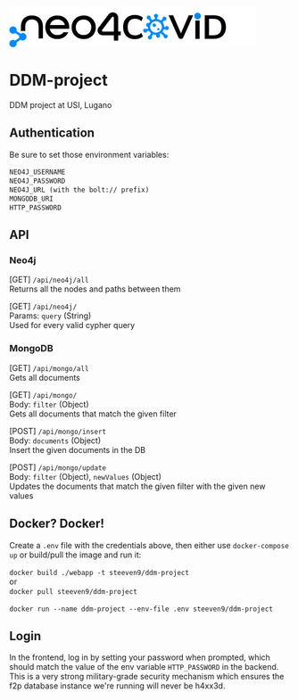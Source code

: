 [![Logo](webapp/public/img/logo_dark.svg)]()

# DDM-project
DDM project at USI, Lugano

## Authentication

Be sure to set those environment variables:

```
NEO4J_USERNAME
NEO4J_PASSWORD
NEO4J_URL (with the bolt:// prefix)
MONGODB_URI
HTTP_PASSWORD
```

## API

### Neo4j

[GET] `/api/neo4j/all`\
Returns all the nodes and paths between them 

[GET] `/api/neo4j/`\
Params: `query` (String)\
Used for every valid cypher query 

### MongoDB

[GET] `/api/mongo/all`\
Gets all documents

[GET] `/api/mongo/`\
Body: `filter` (Object)\
Gets all documents that match the given filter

[POST] `/api/mongo/insert`\
Body: `documents` (Object)\
Insert the given documents in the DB

[POST] `/api/mongo/update`\
Body: `filter` (Object), `newValues` (Object)\
Updates the documents that match the given filter with
the given new values


## Docker? Docker!

Create a `.env` file with the credentials above, then either use 
`docker-compose up` or build/pull the image and run it:

`docker build ./webapp -t steeven9/ddm-project`\
or\
`docker pull steeven9/ddm-project`

`docker run --name ddm-project --env-file .env steeven9/ddm-project`


## Login

In the frontend, log in by setting your password when prompted, which should
match the value of the env variable `HTTP_PASSWORD` in the backend.
This is a very strong military-grade security mechanism which ensures the
f2p database instance we're running will never be h4xx3d.
